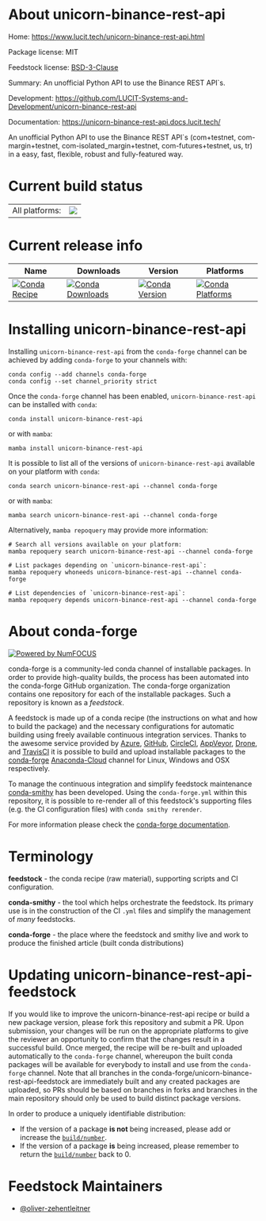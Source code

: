 About unicorn-binance-rest-api
==============================

Home: https://www.lucit.tech/unicorn-binance-rest-api.html

Package license: MIT

Feedstock license: [BSD-3-Clause](https://github.com/conda-forge/unicorn-binance-rest-api-feedstock/blob/main/LICENSE.txt)

Summary: An unofficial Python API to use the Binance REST API`s.

Development: https://github.com/LUCIT-Systems-and-Development/unicorn-binance-rest-api

Documentation: https://unicorn-binance-rest-api.docs.lucit.tech/

An unofficial Python API to use the Binance REST API`s (com+testnet, com-margin+testnet, com-isolated_margin+testnet,
com-futures+testnet, us, tr) in a easy, fast, flexible, robust and fully-featured way.


Current build status
====================


<table><tr><td>All platforms:</td>
    <td>
      <a href="https://dev.azure.com/conda-forge/feedstock-builds/_build/latest?definitionId=15697&branchName=main">
        <img src="https://dev.azure.com/conda-forge/feedstock-builds/_apis/build/status/unicorn-binance-rest-api-feedstock?branchName=main">
      </a>
    </td>
  </tr>
</table>

Current release info
====================

| Name | Downloads | Version | Platforms |
| --- | --- | --- | --- |
| [![Conda Recipe](https://img.shields.io/badge/recipe-unicorn--binance--rest--api-green.svg)](https://anaconda.org/conda-forge/unicorn-binance-rest-api) | [![Conda Downloads](https://img.shields.io/conda/dn/conda-forge/unicorn-binance-rest-api.svg)](https://anaconda.org/conda-forge/unicorn-binance-rest-api) | [![Conda Version](https://img.shields.io/conda/vn/conda-forge/unicorn-binance-rest-api.svg)](https://anaconda.org/conda-forge/unicorn-binance-rest-api) | [![Conda Platforms](https://img.shields.io/conda/pn/conda-forge/unicorn-binance-rest-api.svg)](https://anaconda.org/conda-forge/unicorn-binance-rest-api) |

Installing unicorn-binance-rest-api
===================================

Installing `unicorn-binance-rest-api` from the `conda-forge` channel can be achieved by adding `conda-forge` to your channels with:

```
conda config --add channels conda-forge
conda config --set channel_priority strict
```

Once the `conda-forge` channel has been enabled, `unicorn-binance-rest-api` can be installed with `conda`:

```
conda install unicorn-binance-rest-api
```

or with `mamba`:

```
mamba install unicorn-binance-rest-api
```

It is possible to list all of the versions of `unicorn-binance-rest-api` available on your platform with `conda`:

```
conda search unicorn-binance-rest-api --channel conda-forge
```

or with `mamba`:

```
mamba search unicorn-binance-rest-api --channel conda-forge
```

Alternatively, `mamba repoquery` may provide more information:

```
# Search all versions available on your platform:
mamba repoquery search unicorn-binance-rest-api --channel conda-forge

# List packages depending on `unicorn-binance-rest-api`:
mamba repoquery whoneeds unicorn-binance-rest-api --channel conda-forge

# List dependencies of `unicorn-binance-rest-api`:
mamba repoquery depends unicorn-binance-rest-api --channel conda-forge
```


About conda-forge
=================

[![Powered by
NumFOCUS](https://img.shields.io/badge/powered%20by-NumFOCUS-orange.svg?style=flat&colorA=E1523D&colorB=007D8A)](https://numfocus.org)

conda-forge is a community-led conda channel of installable packages.
In order to provide high-quality builds, the process has been automated into the
conda-forge GitHub organization. The conda-forge organization contains one repository
for each of the installable packages. Such a repository is known as a *feedstock*.

A feedstock is made up of a conda recipe (the instructions on what and how to build
the package) and the necessary configurations for automatic building using freely
available continuous integration services. Thanks to the awesome service provided by
[Azure](https://azure.microsoft.com/en-us/services/devops/), [GitHub](https://github.com/),
[CircleCI](https://circleci.com/), [AppVeyor](https://www.appveyor.com/),
[Drone](https://cloud.drone.io/welcome), and [TravisCI](https://travis-ci.com/)
it is possible to build and upload installable packages to the
[conda-forge](https://anaconda.org/conda-forge) [Anaconda-Cloud](https://anaconda.org/)
channel for Linux, Windows and OSX respectively.

To manage the continuous integration and simplify feedstock maintenance
[conda-smithy](https://github.com/conda-forge/conda-smithy) has been developed.
Using the ``conda-forge.yml`` within this repository, it is possible to re-render all of
this feedstock's supporting files (e.g. the CI configuration files) with ``conda smithy rerender``.

For more information please check the [conda-forge documentation](https://conda-forge.org/docs/).

Terminology
===========

**feedstock** - the conda recipe (raw material), supporting scripts and CI configuration.

**conda-smithy** - the tool which helps orchestrate the feedstock.
                   Its primary use is in the construction of the CI ``.yml`` files
                   and simplify the management of *many* feedstocks.

**conda-forge** - the place where the feedstock and smithy live and work to
                  produce the finished article (built conda distributions)


Updating unicorn-binance-rest-api-feedstock
===========================================

If you would like to improve the unicorn-binance-rest-api recipe or build a new
package version, please fork this repository and submit a PR. Upon submission,
your changes will be run on the appropriate platforms to give the reviewer an
opportunity to confirm that the changes result in a successful build. Once
merged, the recipe will be re-built and uploaded automatically to the
`conda-forge` channel, whereupon the built conda packages will be available for
everybody to install and use from the `conda-forge` channel.
Note that all branches in the conda-forge/unicorn-binance-rest-api-feedstock are
immediately built and any created packages are uploaded, so PRs should be based
on branches in forks and branches in the main repository should only be used to
build distinct package versions.

In order to produce a uniquely identifiable distribution:
 * If the version of a package **is not** being increased, please add or increase
   the [``build/number``](https://docs.conda.io/projects/conda-build/en/latest/resources/define-metadata.html#build-number-and-string).
 * If the version of a package **is** being increased, please remember to return
   the [``build/number``](https://docs.conda.io/projects/conda-build/en/latest/resources/define-metadata.html#build-number-and-string)
   back to 0.

Feedstock Maintainers
=====================

* [@oliver-zehentleitner](https://github.com/oliver-zehentleitner/)

